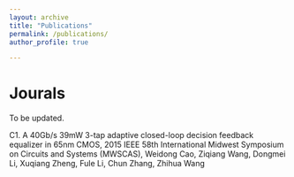 ```yaml
---
layout: archive
title: "Publications"
permalink: /publications/
author_profile: true

---
```


Jourals
======
To be updated.

C1. A 40Gb/s 39mW 3-tap adaptive closed-loop decision feedback equalizer in 65nm CMOS, 2015 IEEE 58th International Midwest Symposium on Circuits and Systems (MWSCAS), Weidong Cao, Ziqiang Wang, Dongmei Li, Xuqiang Zheng, Fule Li, Chun Zhang, Zhihua Wang



<!---
---
layout: archive
title: "Publications"
permalink: /publications/
author_profile: true
---

Please visit my [google scholar](https://scholar.google.com/citations?user=9WpO0ZcAAAAJ&hl=en) for a complete publication list.



{% if author.googlescholar %}
  You can also find my articles on <u><a href="{{author.googlescholar}}">my Google Scholar profile</a>.</u>
{% endif %}

{% include base_path %}

{% for post in site.publications reversed %}
  {% include archive-single.html %}
{% endfor %}
-->
